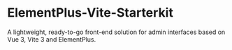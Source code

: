 # ElementPlus-Vite-Starterkit
A lightweight, ready-to-go front-end solution for admin interfaces based on Vue 3, Vite 3 and ElementPlus.
